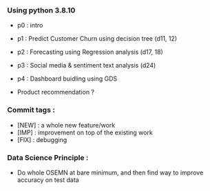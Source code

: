 ### Using python 3.8.10

- p0 : intro
- p1 : Predict Customer Churn using decision tree (d11, 12)
- p2 : Forecasting using Regression analysis (d17, 18)
- p3 : Social media & sentiment text analysis (d24)
- p4 : Dashboard buidling using GDS

- Product recommendation ?

### Commit tags :

- [NEW] : a whole new feature/work
- [IMP] : improvement on top of the existing work
- [FIX] : debugging

### Data Science Principle :

- Do whole OSEMN at bare minimum, and then find way to improve accuracy on test data
